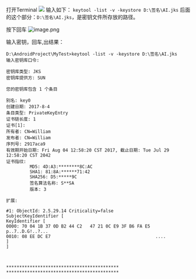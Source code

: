 打开Terminal
![](http://upload-images.jianshu.io/upload_images/7177220-f01db1cb6fa75869.png?imageMogr2/auto-orient/strip%7CimageView2/2/w/1240)
输入如下：
`keytool -list -v -keystore D:\签名\AI.jks`
后面的这个部分：`D:\签名\AI.jks`，是密钥文件所存放的路径。

按下回车
![image.png](http://upload-images.jianshu.io/upload_images/7177220-388cf6f2f2888115.png?imageMogr2/auto-orient/strip%7CimageView2/2/w/1240)

输入密钥，回车,出结果：

```
D:\AndroidProject\MyTest>keytool -list -v -keystore D:\签名\AI.jks
输入密钥库口令:

密钥库类型: JKS
密钥库提供方: SUN

您的密钥库包含 1 个条目

别名: key0
创建日期: 2017-8-4
条目类型: PrivateKeyEntry
证书链长度: 1
证书[1]:
所有者: CN=William
发布者: CN=William
序列号: 2917aca9
有效期开始日期: Fri Aug 04 12:58:20 CST 2017, 截止日期: Tue Jul 29 12:58:20 CST 2042
证书指纹:
         MD5: 4D:A3:********8C:AC
         SHA1: 81:8A:******71:42
         SHA256: D5:*****9C
         签名算法名称: S**SA
         版本: 3

扩展:

#1: ObjectId: 2.5.29.14 Criticality=false
SubjectKeyIdentifier [
KeyIdentifier [
0000: 70 04 1B 37 0D B2 44 C2   47 21 0C E9 3F B6 FA E5  p..7..D.G!..?...
0010: 08 EE DC E7                                        ....
]
]



*******************************************
*******************************************




```
